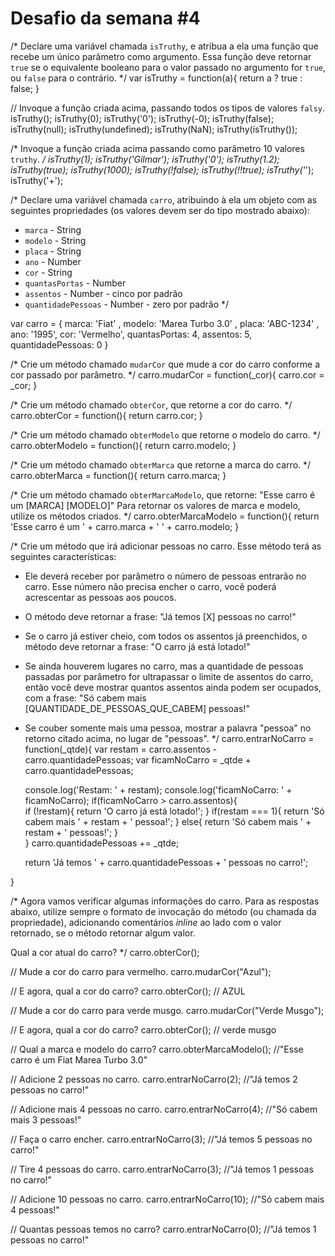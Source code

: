 # Desafio da semana #4
/*
Declare uma variável chamada `isTruthy`, e atribua a ela uma função que recebe
um único parâmetro como argumento. Essa função deve retornar `true` se o
equivalente booleano para o valor passado no argumento for `true`, ou `false`
para o contrário.
*/
var isTruthy = function(a){
	return a ? true : false;
}

// Invoque a função criada acima, passando todos os tipos de valores `falsy`.
isTruthy();
isTruthy(0);
isTruthy('0');
isTruthy(-0);
isTruthy(false);
isTruthy(null);
isTruthy(undefined);
isTruthy(NaN);
isTruthy(isTruthy());

/*
Invoque a função criada acima passando como parâmetro 10 valores `truthy`.
*/
isTruthy(1);
isTruthy('Gilmar');
isTruthy('0');
isTruthy(1.2);
isTruthy(true);
isTruthy(1000);
isTruthy(!false);
isTruthy(!!true);
isTruthy('*');
isTruthy('+');

/*
Declare uma variável chamada `carro`, atribuindo à ela um objeto com as
seguintes propriedades (os valores devem ser do tipo mostrado abaixo):
- `marca`             - String
- `modelo`            - String
- `placa`             - String
- `ano`               - Number
- `cor`               - String
- `quantasPortas`     - Number
- `assentos`          - Number - cinco por padrão
- `quantidadePessoas` - Number - zero por padrão
*/

var carro = {
	marca:  'Fiat' , 
	modelo: 'Marea Turbo 3.0' ,
	placa:  'ABC-1234' ,
	ano:    '1995',
	cor:    'Vermelho',
	quantasPortas: 4,
	assentos: 5,
	quantidadePessoas: 0
}	

/*
Crie um método chamado `mudarCor` que mude a cor do carro conforme a cor
passado por parâmetro.
*/
carro.mudarCor = function(_cor){
	carro.cor = _cor;
}

/*
Crie um método chamado `obterCor`, que retorne a cor do carro.
*/
carro.obterCor = function(){
	return carro.cor;
}

/*
Crie um método chamado `obterModelo` que retorne o modelo do carro.
*/
carro.obterModelo = function(){
	return carro.modelo;
}

/*
Crie um método chamado `obterMarca` que retorne a marca do carro.
*/
carro.obterMarca = function(){
	return carro.marca;
}

/*
Crie um método chamado `obterMarcaModelo`, que retorne:
"Esse carro é um [MARCA] [MODELO]"
Para retornar os valores de marca e modelo, utilize os métodos criados.
*/
carro.obterMarcaModelo = function(){
	return 'Esse carro é um ' + carro.marca + ' ' + carro.modelo;
}

/*
Crie um método que irá adicionar pessoas no carro. Esse método terá as
seguintes características:
- Ele deverá receber por parâmetro o número de pessoas entrarão no carro. Esse
número não precisa encher o carro, você poderá acrescentar as pessoas aos
poucos.
- O método deve retornar a frase: "Já temos [X] pessoas no carro!"
- Se o carro já estiver cheio, com todos os assentos já preenchidos, o método
deve retornar a frase: "O carro já está lotado!"
- Se ainda houverem lugares no carro, mas a quantidade de pessoas passadas por
parâmetro for ultrapassar o limite de assentos do carro, então você deve
mostrar quantos assentos ainda podem ser ocupados, com a frase:
"Só cabem mais [QUANTIDADE_DE_PESSOAS_QUE_CABEM] pessoas!"
- Se couber somente mais uma pessoa, mostrar a palavra "pessoa" no retorno
citado acima, no lugar de "pessoas".
*/
carro.entrarNoCarro = function(_qtde){
  var restam  = carro.assentos - carro.quantidadePessoas;
  var ficamNoCarro  = _qtde + carro.quantidadePessoas;
	
	console.log('Restam: ' + restam);
	console.log('ficamNoCarro: ' + ficamNoCarro);
	if(ficamNoCarro > carro.assentos){	   
    if (!restam){
       return 'O carro já está lotado!';
    }
	   if(restam === 1){
	      return 'Só cabem mais ' + restam + ' pessoa!';
	   }
	   else{
	      return 'Só cabem mais ' + restam + ' pessoas!';
	   }   
	}
  carro.quantidadePessoas += _qtde;

  return 'Já temos ' + carro.quantidadePessoas + ' pessoas no carro!';
	
}

/*
Agora vamos verificar algumas informações do carro. Para as respostas abaixo,
utilize sempre o formato de invocação do método (ou chamada da propriedade),
adicionando comentários _inline_ ao lado com o valor retornado, se o método
retornar algum valor.

Qual a cor atual do carro?
*/
carro.obterCor();

// Mude a cor do carro para vermelho.
carro.mudarCor("Azul");

// E agora, qual a cor do carro?
carro.obterCor();           // AZUL

// Mude a cor do carro para verde musgo.
carro.mudarCor("Verde Musgo");

// E agora, qual a cor do carro?
carro.obterCor();           // verde musgo

// Qual a marca e modelo do carro?
carro.obterMarcaModelo();    //"Esse carro é um Fiat Marea Turbo 3.0"

// Adicione 2 pessoas no carro.
carro.entrarNoCarro(2);     //"Já temos 2 pessoas no carro!"

// Adicione mais 4 pessoas no carro.
carro.entrarNoCarro(4);    //"Só cabem mais 3 pessoas!"

// Faça o carro encher.
carro.entrarNoCarro(3);    //"Já temos 5 pessoas no carro!"

// Tire 4 pessoas do carro.
carro.entrarNoCarro(3);    //"Já temos 1 pessoas no carro!"

// Adicione 10 pessoas no carro.
carro.entrarNoCarro(10);    //"Só cabem mais 4 pessoas!"

// Quantas pessoas temos no carro?
carro.entrarNoCarro(0);     //"Já temos 1 pessoas no carro!"
